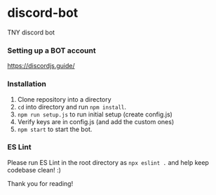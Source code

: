 # discord-bot
TNY discord bot

### Setting up a BOT account
https://discordjs.guide/

### Installation
1. Clone repository into a directory
2. `cd` into directory and run `npm install`.
3. `npm run setup.js` to run initial setup (create config.js)
3. Verify keys are in config.js (and add the custom ones)
4. `npm start` to start the bot.

### ES Lint
Please run ES Lint in the root directory as `npx eslint .` and help keep codebase clean! :)

Thank you for reading!
